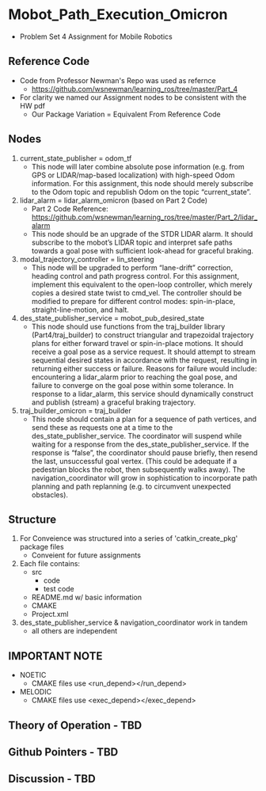 # Mobot_Path_Execution_Omicron
  - Problem Set 4 Assignment for Mobile Robotics
  
## Reference Code
   - Code from Professor Newman's Repo was used as refernce
     - https://github.com/wsnewman/learning_ros/tree/master/Part_4
   - For clarity we named our Assignment nodes to be consistent with the HW pdf
     - Our Package Variation = Equivalent From Reference Code
## Nodes
1. current_state_publisher = odom_tf
   - This node will later combine absolute pose information (e.g. from GPS or LIDAR/map-based localization) with high-speed Odom information. For this assignment, this node should merely subscribe to the Odom topic and republish Odom on the topic “current_state”.
2. lidar_alarm = lidar_alarm_omicron (based on Part 2 Code)
   - Part 2 Code Reference: https://github.com/wsnewman/learning_ros/tree/master/Part_2/lidar_alarm
   - This node should be an upgrade of the STDR LIDAR alarm. It should subscribe to the mobot’s LIDAR topic and interpret safe paths towards a goal pose with sufficient look-ahead for graceful braking.
3. modal_trajectory_controller = lin_steering
   - This node will be upgraded to perform “lane-drift” correction, heading control and path progress control. For this assignment, implement this equivalent to the open-loop controller, which merely copies a desired state twist to cmd_vel. The controller should be modified to prepare for different control modes: spin-in-place, straight-line-motion, and halt.
4. des_state_publisher_service = mobot_pub_desired_state
   - This node should use functions from the traj_builder library (Part4/traj_builder) to construct triangular and trapezoidal trajectory plans for either forward travel or spin-in-place motions. It should receive a goal pose as a service request. It should attempt to stream sequential desired states in accordance with the request, resulting in returning either success or failure. Reasons for failure would include: encountering a lidar_alarm prior to reaching the goal pose, and failure to converge on the goal pose within some tolerance. In response to a lidar_alarm, this service should dynamically construct and publish (stream) a graceful braking trajectory.
5. traj_builder_omicron = traj_builder
   - This node should contain a plan for a sequence of path vertices, and send these as requests one at a time to the des_state_publisher_service. The coordinator will suspend while waiting for a response from the des_state_publisher_service. If the response is “false”, the coordinator should pause briefly, then resend the last, unsuccessful goal vertex. (This could be adequate if a pedestrian blocks the robot, then subsequently walks away). The navigation_coordinator will grow in sophistication to incorporate path planning and path replanning (e.g. to circumvent unexpected obstacles).
## Structure
1. For Conveience was structured into a series of 'catkin_create_pkg' package files
   - Conveient for future assignments
2. Each file contains:
   - src
     - code
     - test code
   - README.md w/ basic information
   - CMAKE
   - Project.xml
3. des_state_publisher_service & navigation_coordinator work in tandem
   - all others are independent
## IMPORTANT NOTE
   - NOETIC
     - CMAKE files use <run_depend></run_depend>
   - MELODIC
     - CMAKE files use <exec_depend></exec_depend>
   
## Theory of Operation - TBD
## Github Pointers - TBD
## Discussion - TBD

